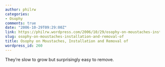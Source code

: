 ```yaml
---
author: philrw
categories:
- Osophy
comments: true
date: "2006-10-29T09:29:00Z"
link: https://philrw.wordpress.com/2006/10/29/osophy-on-moustaches-installation-and-removal-of/
slug: osophy-on-moustaches-installation-and-removal-of
title: Osophy on Moustaches, Installation and Removal of
wordpress_id: 260
---
```


They’re slow to grow but surprisingly easy to remove.




